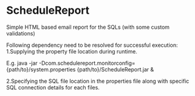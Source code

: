 # ScheduleReport
Simple HTML based email report for the SQLs (with some custom validations)

Following dependency need to be resolved for successful execution:
1.Supplying the property file location during runtime.

E.g. java -jar -Dcom.schedulereport.monitorconfig={path/to}/system.properties {path/to}/ScheduleReport.jar &

2.Specifying the SQL file location in the properties file along with specific SQL connection details for each files.
